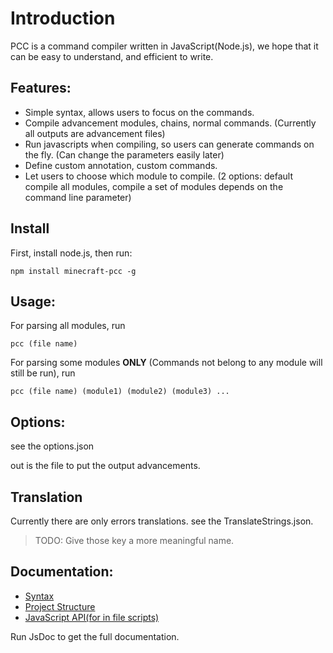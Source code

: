 # Introduction
PCC is a command compiler written in JavaScript(Node.js), we hope that it can be easy to understand, and efficient to write.

## Features:
+ Simple syntax, allows users to focus on the commands.
+ Compile advancement modules, chains, normal commands. (Currently all outputs are advancement files)
+ Run javascripts when compiling, so users can generate commands on the fly. (Can change the parameters easily later)
+ Define custom annotation, custom commands.
+ Let users to choose which module to compile. (2 options: default compile all modules, compile a set of modules depends on the command line parameter)

## Install
First, install node.js, then run:

```
npm install minecraft-pcc -g
```

## Usage:
For parsing all modules, run
```
pcc (file name)
```

For parsing some modules **ONLY** (Commands not belong to any module will still be run), run
```
pcc (file name) (module1) (module2) (module3) ...
```

## Options:
see the options.json

out is the file to put the output advancements.

## Translation
Currently there are only errors translations. see the TranslateStrings.json.

> TODO: Give those key a more meaningful name.

## Documentation:
+ [Syntax](syntax.md)
+ [Project Structure](structure.md)
+ [JavaScript API(for in file scripts)](JsAPI.md)

Run JsDoc to get the full documentation.
